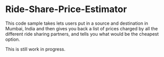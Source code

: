 # Ride-Share-Price-Estimator
This code sample takes lets users put in a source and destination in Mumbai, India and then gives you back a list of prices charged by all the different ride sharing partners, and tells you what would be the cheapest option.

This is still work in progress.
